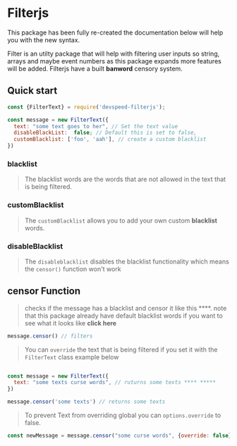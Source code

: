 ﻿# Filterjs

This package has been fully re-created the documentation below will help you with the new syntax.

Filter is an utilty package that will help with filtering user inputs so string, arrays and maybe event numbers as this package expands more features will be added. Filterjs have a built **banword** censory system.

## Quick start
```js
const {FilterText} = require('devspeed-filterjs');

const message = new FilterText({
  text: "some text goes to her", // Set the text value
  disableBlackList:  false; // Default this is set to false,
  customBlacklist: ['foo', 'aah'], // create a custom blacklist 
})
```

### blacklist

>  The blacklist words are the words that are not allowed in the text that is being filtered.

### customBlacklist 

 > The `customBlacklist` allows you to add your own custom **blacklist** words.
 
### disableBlacklist

> The  `disableblacklist`  disables the blacklist functionality  which means the `censor()` function won't work


## censor Function
> checks if the message has a blacklist and censor it like this  ****.  note that this package already have default blacklist  words if you want to see what it looks like **click here** 

```js
message.censor() // filters 
```

> You can `override` the text that is being filtered if you set it with the `FilterText` class example below

```js

const message = new FilterText({
  text: "some texts curse words", // ruturns some texts **** *****
})

message.censor('some texts') // returns some texts
```

> To prevent Text from overriding global you can `options.override` to false.
```js
const newMessage = message.censor("some curse words", {override: false})
```
